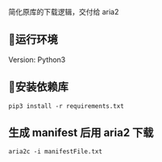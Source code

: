 简化原库的下载逻辑，交付给 aria2

## :dolphin:运行环境

Version: Python3

## :dolphin:安装依赖库

```
pip3 install -r requirements.txt
```

## 生成 manifest 后用 aria2 下载

```
aria2c -i manifestFile.txt
```